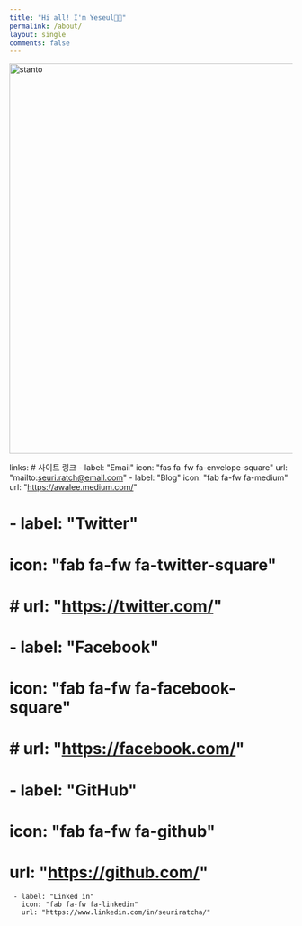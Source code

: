 ```yaml
---
title: "Hi all! I'm Yeseul👋🏻"
permalink: /about/
layout: single
comments: false
---
```


<img width="693" alt="stanto" src="https://github.com/awaseul/awaseul.github.io/assets/156042172/4ac7bdc5-1d61-4ba9-a7da-c6fadaadb9d0">


links: # 사이트 링크
     - label: "Email"
       icon: "fas fa-fw fa-envelope-square"
        url: "mailto:seuri.ratch@email.com"
     - label: "Blog"
       icon: "fab fa-fw fa-medium"
        url: "https://awalee.medium.com/"
#     - label: "Twitter"
#       icon: "fab fa-fw fa-twitter-square"
#       # url: "https://twitter.com/"
#     - label: "Facebook"
#       icon: "fab fa-fw fa-facebook-square"
#       # url: "https://facebook.com/"
#     - label: "GitHub"
#       icon: "fab fa-fw fa-github"
#       url: "https://github.com/"
     - label: "Linked in"
       icon: "fab fa-fw fa-linkedin"
       url: "https://www.linkedin.com/in/seuriratcha/"
